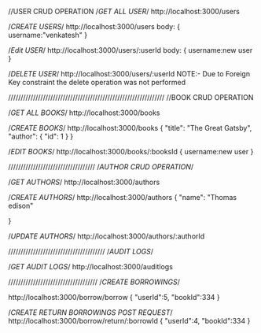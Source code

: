 //USER CRUD OPERATION
/*GET ALL USER*/
http://localhost:3000/users

/*CREATE USERS*/
http://localhost:3000/users
body:
    {
        username:"venkatesh"
    }

/*Edit USER*/
http://localhost:3000/users/:userId
body:
    {
        username:new user
    }

/*DELETE USER*/
http://localhost:3000/users/:userId
NOTE:-
    Due to Foreign Key constraint the delete operation was not performed


///////////////////////////////////////////////////////////////
//BOOK CRUD OPERATION

/*GET ALL BOOKS*/
http://localhost:3000/books

/*CREATE BOOKS*/
http://localhost:3000/books
{
    "title": "The Great Gatsby",
    "author": {
        "id": 1
    }
}

/*EDIT BOOKS*/
http://localhost:3000/books/:booksId
{
    username:new user
}

///////////////////////////////////
/*AUTHOR CRUD OPERATION*/

/*GET AUTHORS*/
http://localhost:3000/authors

/*CREATE AUTHORS*/
http://localhost:3000/authors
{
  "name": "Thomas edison"

}

/*UPDATE AUTHORS*/
http://localhost:3000/authors/:authorId



///////////////////////////////////////
/*AUDIT LOGS*/

/*GET AUDIT LOGS*/
http://localhost:3000/auditlogs

////////////////////////////////////
/*CREATE BORROWINGS*/

http://localhost:3000/borrow/borrow
{
  "userId":5,
  "bookId":334
}

/*CREATE RETURN BORROWINGS POST REQUEST*/
http://localhost:3000/borrow/return/:borrowId
{
  "userId":4,
  "bookId":334
}